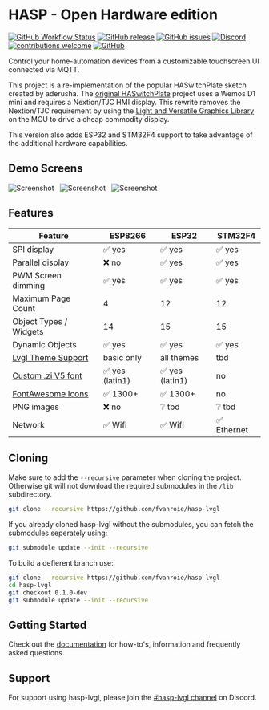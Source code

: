 # HASP - Open Hardware edition

[![GitHub Workflow Status](https://img.shields.io/github/workflow/status/fvanroie/hasp-lvgl/PlatformIO%20CI?label=build%20status&logo=github&logoColor=%23dddddd)](https://github.com/fvanroie/hasp-lvgl/actions?query=workflow%3A%22PlatformIO+CI%22)
[![GitHub release](https://img.shields.io/github/v/release/fvanroie/hasp-lvgl?include_prereleases)](https://github.com/fvanroie/hasp-lvgl/releases)
[![GitHub issues](https://img.shields.io/github/issues/fvanroie/hasp-lvgl.svg)](http://github.com/fvanroie/hasp-lvgl/issues)
[![Discord](https://img.shields.io/discord/538814618106331137?color=%237289DA&label=support&logo=discord&logoColor=white)][6]
[![contributions welcome](https://img.shields.io/badge/contributions-welcome-brightgreen.svg?style=flat)](#Contributing)
[![GitHub](https://img.shields.io/github/license/mashape/apistatus.svg)](https://github.com/fvanroie/hasp-lvgl/blob/master/LICENSE)

Control your home-automation devices from a customizable touchscreen UI connected via MQTT.

This project is a re-implementation of the popular HASwitchPlate sketch created by aderusha.
The [original HASwitchPlate][1] project uses a Wemos D1 mini and requires a Nextion/TJC HMI display.
This rewrite removes the Nextion/TJC requirement by using the [Light and Versatile Graphics Library][2] on the MCU to drive a cheap commodity display.

This version also adds ESP32 and STM32F4 support to take advantage of the additional hardware capabilities.


## Demo Screens

![Screenshot](https://raw.githubusercontent.com/fvanroie/hasp-lvgl/0.0.11/docs/img/sliders.png) &nbsp; 
![Screenshot](https://raw.githubusercontent.com/fvanroie/hasp-lvgl/0.0.11/docs/img/buttons.png) &nbsp; 
![Screenshot](https://raw.githubusercontent.com/fvanroie/hasp-lvgl/0.0.11/docs/img/mediaplayer.png)

## Features

| Feature                 | ESP8266 | ESP32   | STM32F4
|-------------------------|---------|---------|----------
| SPI display             | :white_check_mark: yes | :white_check_mark: yes | :white_check_mark: yes
| Parallel display        | :x: no | :white_check_mark: yes | :white_check_mark: yes
| PWM Screen dimming      | :white_check_mark: yes | :white_check_mark: yes | :white_check_mark: yes
| Maximum Page Count      | 4       | 12 | 12
| Object Types / Widgets  | 14      | 15 | 15
| Dynamic Objects         | :white_check_mark: yes | :white_check_mark: yes | :white_check_mark: yes
| [Lvgl Theme Support][3] | basic only | all themes | tbd
| [Custom .zi V5 font][4] | :white_check_mark: yes (latin1) | :white_check_mark: yes (latin1) | no
| [FontAwesome Icons][5]  | :white_check_mark: 1300+ | :white_check_mark: 1300+ | no
| PNG images              | :x: no | :grey_question: tbd | :grey_question: tbd 
| Network                 | :white_check_mark: Wifi | :white_check_mark: Wifi | :white_check_mark: Ethernet

## Cloning

Make sure to add the `--recursive` parameter when cloning the project. Otherwise git will not download the required submodules in the `/lib` subdirectory.

```bash
git clone --recursive https://github.com/fvanroie/hasp-lvgl
```

If you already cloned hasp-lvgl without the submodules, you can fetch the submodules seperately using:

```bash
git submodule update --init --recursive
```

To build a defierent branch use:

```bash
git clone --recursive https://github.com/fvanroie/hasp-lvgl
cd hasp-lvgl
git checkout 0.1.0-dev
git submodule update --init --recursive
```

## Getting Started

Check out the [documentation](https://fvanroie.github.io/hasp-docs/) for how-to's, information and frequently asked questions.

Support
---------------------------
For support using hasp-lvgl, please join the [#hasp-lvgl channel][6] on Discord.



[1]: https://github.com/aderusha/HASwitchPlate
[2]: https://github.com/lvgl/lvgl
[3]: https://littlevgl.com/themes
[4]: https://github.com/fvanroie/HMI-Font-Pack/releases
[5]: https://fontawesome.com/cheatsheet/
[6]: https://discord.gg/VCWyuhF
